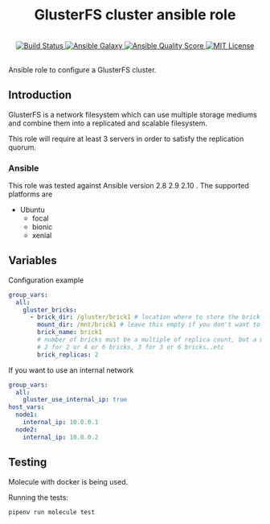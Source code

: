 <h1 align="center">GlusterFS cluster ansible role</h1>
<br />

<div align="center">
  <a href="https://travis-ci.com/mariancraciun1983/ansible-glusterfs-cluster">
    <img src="https://travis-ci.com/mariancraciun1983/ansible-glusterfs-cluster.svg?branch=master" alt="Build Status" />
  </a>
  <a href="https://galaxy.ansible.com/mariancraciun1983/glusterfs_cluster">
    <img src="https://img.shields.io/ansible/role/51683" alt="Ansible Galaxy" />
  </a>
  <a href="https://galaxy.ansible.com/mariancraciun1983/glusterfs_cluster">
    <img src="https://img.shields.io/ansible/quality/51683" alt="Ansible Quality Score" />
  </a>
  <a href="https://opensource.org/licenses/MIT">
    <img src="https://img.shields.io/badge/License-MIT-blue.svg" alt="MIT License" />
  </a>
</div>
<br />

Ansible role to configure a GlusterFS cluster.


## Introduction

GlusterFS is a network filesystem which can use multiple storage mediums and combine them into a replicated and scalable filesystem.

This role will require at least 3 servers in order to satisfy the replication quorum.


### Ansible
This role was tested against Ansible version 2.8 2.9 2.10 .
The supported platforms are
  - Ubuntu
    - focal
    - bionic
    - xenial

## Variables
Configuration example
```yaml
group_vars:
  all:
    gluster_bricks:
      - brick_dir: /gluster/brick1 # location where to store the brick on each server
        mount_dir: /mnt/brick1 # leave this empty if you don't want to mount it too
        brick_name: brick1
        # number of bricks must be a multiple of replica count, but a min of 2
        # 2 for 2 or 4 or 6 bricks, 3 for 3 or 6 bricks..etc
        brick_replicas: 2
```

If you want to use an internal network
```yaml
group_vars:
  all:
    gluster_use_internal_ip: true
host_vars:
  node1:
    internal_ip: 10.0.0.1
  node2:
    internal_ip: 10.0.0.2

```

## Testing

Molecule with docker is being used.

Running the tests:
```bash
pipenv run molecule test
```